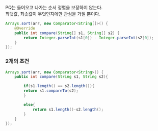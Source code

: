 PQ는 들어오고 나가는 순서 정렬을 보장하지 않는다.  
최댓값, 최솟값이 무엇인지에만 관심을 가질 뿐이다.


```java
Arrays.sort(arr, new Comparator<String[]>() {
    @Override
    public int compare(String[] s1, String[] s2) {
        return Integer.parseInt(s1[0]) - Integer.parseInt(s2[0]);
    }
});
```

### 2개의 조건
```java
Arrays.sort(arr, new Comparator<String>() {
    public int compare(String s1, String s2){

        if(s1.length() == s2.length()){
        return s1.compareTo(s2);
        }

        else{
            return s1.length()-s2.length();
        }
    }
});
```
